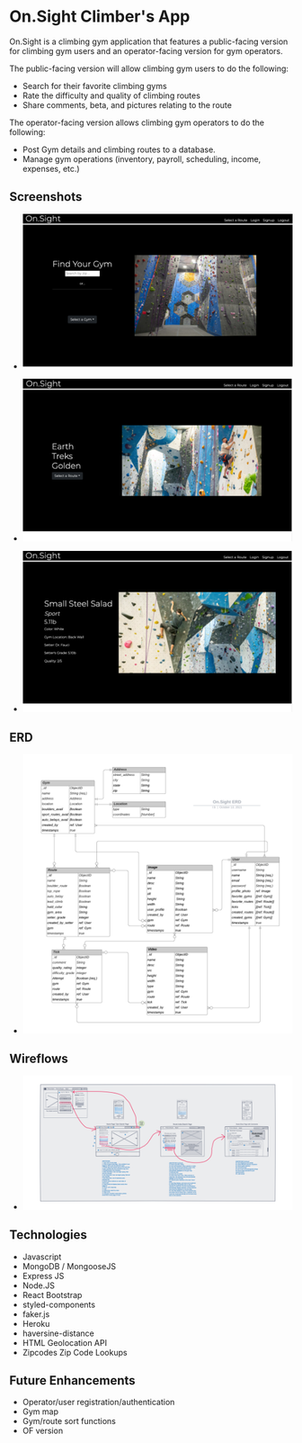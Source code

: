 # On.Sight Climber's App


On.Sight is a climbing gym application that features a public-facing version for climbing gym users and an operator-facing version for gym operators. 

The public-facing version will allow climbing gym users to do the following:

- Search for their favorite climbing gyms
- Rate the difficulty and quality of climbing routes 
- Share comments, beta, and pictures relating to the route
  
The operator-facing version allows climbing gym operators to do the following:

- Post Gym details and climbing routes to a database. 
- Manage gym operations (inventory, payroll, scheduling, income, expenses, etc.) 


## Screenshots


- ![screenshot](images/1.png)
  
- ![screenshot](images/2.png)
  
- ![screenshot](images/3.png)


## ERD


- ![screenshot](images/onsighterd.png)


## Wireflows


- ![screenshot](images/wireflow.png)


## Technologies
- Javascript
- MongoDB / MongooseJS
- Express JS
- Node.JS
- React Bootstrap
- styled-components
- faker.js
- Heroku
- haversine-distance
- HTML Geolocation API
- Zipcodes Zip Code Lookups


## Future Enhancements
- Operator/user registration/authentication
- Gym map
- Gym/route sort functions
- OF version
